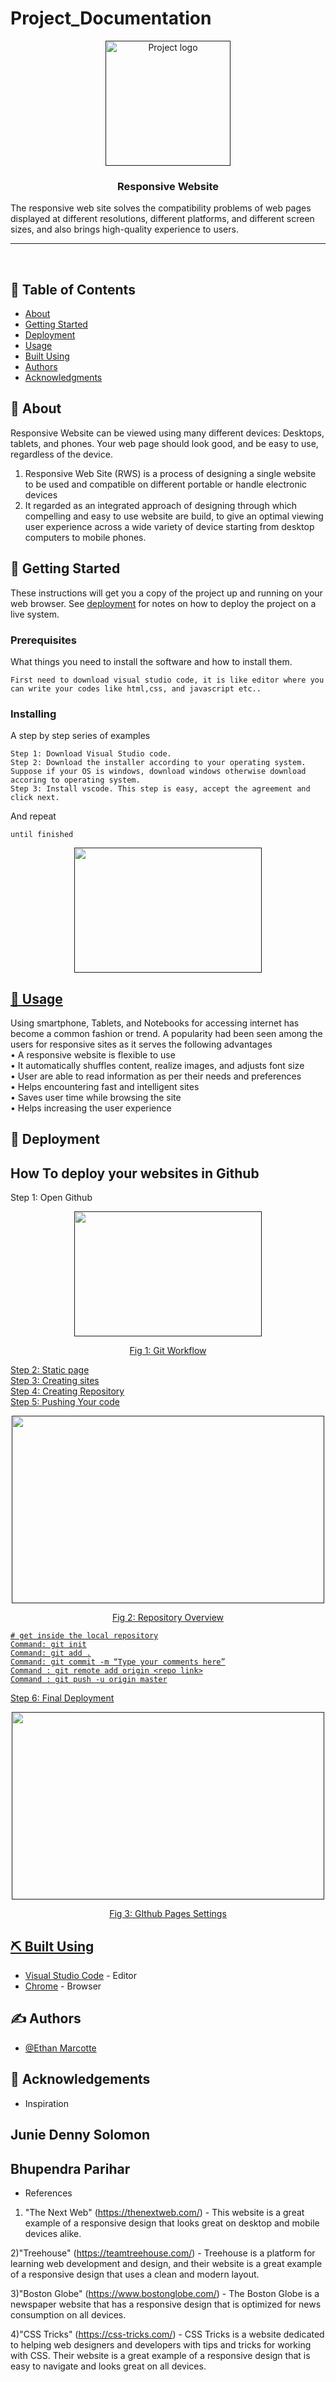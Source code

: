 # Project_Documentation

<p align="center">
  <a href="" rel="noopener">
 <img width=200px height=200px src="https://i.imgur.com/6wj0hh6.jpg" alt="Project logo"></a>
</p>

<h3 align="center">Responsive Website</h3>The responsive web site solves the compatibility problems of web pages displayed at different resolutions, different platforms, and different screen sizes, and also brings high-quality experience to users.



---

<p align="center">
    <br> 
</p>

## 📝 Table of Contents
- [About](#about)
- [Getting Started](#getting_started)
- [Deployment](#deployment)
- [Usage](#usage)
- [Built Using](#built_using)
- [Authors](#authors)
- [Acknowledgments](#acknowledgement)

## 🧐 About <a name = "about"></a>
Responsive Website can be viewed using many different devices:
Desktops, tablets, and phones. Your web page should look good, and be easy to use, regardless of the device.
1. Responsive Web Site (RWS) is a process of designing a single website to be used and compatible on different
portable or handle electronic devices
2. It regarded as an integrated approach of designing through which compelling and easy to use website are build,
to give an optimal viewing user experience across a wide variety of device starting from desktop computers to
mobile phones.

## 🏁 Getting Started <a name = "getting_started"></a>
These instructions will get you a copy of the project up and running on your web browser. See [deployment](#deployment) for notes on how to deploy the project on a live system.

### Prerequisites
What things you need to install the software and how to install them.

```
First need to download visual studio code, it is like editor where you can write your codes like html,css, and javascript etc..
```

### Installing
A step by step series of examples
```
Step 1: Download Visual Studio code.
Step 2: Download the installer according to your operating system. Suppose if your OS is windows, download windows otherwise download accoring to operating system.
Step 3: Install vscode. This step is easy, accept the agreement and click next.
```

And repeat

```
until finished
```
<p align="center">
  <a href="" rel="">
    <img width=300px height=200px src="https://downlinko.com/assets/images/posts/development/editors/visual-studio-code-installer-finish.png"
</a>
</p>
  
## 🎈 Usage <a name="usage"></a>
Using smartphone, Tablets, and Notebooks for accessing internet has become a common fashion or
trend. A popularity had been seen among the users for responsive sites as it serves the following advantages <br>
• A responsive website is flexible to use <br>
• It automatically shuffles content, realize images, and adjusts font size <br>
• User are able to read information as per their needs and preferences <br>
• Helps encountering fast and intelligent sites <br>
• Saves user time while browsing the site <br>
• Helps increasing the user experience <br>

## 🚀 Deployment <a name = "deployment"></a>
## How To deploy your websites in Github
Step 1: Open Github
<p align="center">
  <a href="" rel="">
    <img width=300px height=200px src="https://miro.medium.com/v2/resize:fit:828/format:webp/0*5xxdLh_Gk4NAHyg4.png"
</a>
</p>
<p align="center">
  Fig 1: Git Workflow
</p>

Step 2: Static page <br>
Step 3: Creating sites <br>
Step 4: Creating Repository <br>
Step 5: Pushing Your code
<p align="center">
  <a href="" rel="">
    <img width=500px height=300px src="https://miro.medium.com/v2/resize:fit:828/format:webp/1*BZ9qMlO7WTRRf9Qg-TziAA.png"
</a>
</p>
<p align="center">
  Fig 2: Repository Overview
</p>

```
# get inside the local repository
Command: git init
Command: git add .
Command: git commit -m “Type your comments here”
Command : git remote add origin <repo link>
Command : git push -u origin master
```
Step 6: Final Deployment
<p align="center">
  <a href="" rel="">
    <img width=500px height=300px src="https://miro.medium.com/v2/resize:fit:828/format:webp/1*busk-Md_7OwNuLzrtSM-DA.png"
</a>
</p>
<p align="center">
  Fig 3: GIthub Pages Settings
</p>

## ⛏️ Built Using <a name = "built_using"></a>
- [Visual Studio Code](code.visualstudio.com) - Editor
- [Chrome](https://www.google.com/) - Browser

## ✍️ Authors <a name = "authors"></a>
- [@Ethan Marcotte](https://ethanmarcotte.com/)

## 🎉 Acknowledgements <a name = "acknowledgement"></a>
- Inspiration 
## Junie Denny Solomon
## Bhupendra Parihar
- References

1) "The Next Web" (https://thenextweb.com/) - This website is a great example of a responsive design that looks great on desktop and mobile devices alike. <br>

2)"Treehouse" (https://teamtreehouse.com/) - Treehouse is a platform for learning web development and design, and their website is a great example of a responsive design that uses a clean and modern layout. <br>

3)"Boston Globe" (https://www.bostonglobe.com/) - The Boston Globe is a newspaper website that has a responsive design that is optimized for news consumption on all devices. <br>

4)"CSS Tricks" (https://css-tricks.com/) - CSS Tricks is a website dedicated to helping web designers and developers with tips and tricks for working with CSS. Their website is a great example of a responsive design that is easy to navigate and looks great on all devices. <br>

